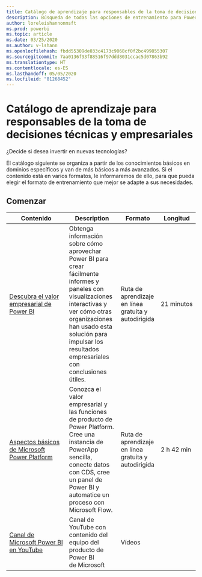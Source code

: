 ```yaml
---
title: Catálogo de aprendizaje para responsables de la toma de decisiones técnicas y empresariales
description: Búsqueda de todas las opciones de entrenamiento para Power BI
author: loreleishannonmsft
ms.prod: powerbi
ms.topic: article
ms.date: 03/25/2020
ms.author: v-lshann
ms.openlocfilehash: fbdd55309de033c4173c9068cf0f2bc499855307
ms.sourcegitcommit: 7aa0136f93f88516f97ddd8031ccac5d07863b92
ms.translationtype: HT
ms.contentlocale: es-ES
ms.lasthandoff: 05/05/2020
ms.locfileid: "81268452"
---
```

# <a name="business-and-technical-decision-makers-learning-catalog"></a>Catálogo de aprendizaje para responsables de la toma de decisiones técnicas y empresariales

¿Decide si desea invertir en nuevas tecnologías? 

El catálogo siguiente se organiza a partir de los conocimientos básicos en dominios específicos y van de más básicos a más avanzados. Si el contenido está en varios formatos, le informaremos de ello, para que pueda elegir el formato de entrenamiento que mejor se adapte a sus necesidades. 

## <a name="get-started"></a>Comenzar<a name="get-started"></a>
| Contenido  | Description  | Formato  | Longitud     |
|---------------------------------------------------------------------------------------------------------------|------------------------------------------------------------------------------------------------------------------------------------------------------------------------------------------------------------------------|---------------------------------------|------------|
| [Descubra el valor empresarial de Power BI](https://docs.microsoft.com/learn/modules/introduction-power-bi/) | Obtenga información sobre cómo aprovechar Power BI para crear fácilmente informes y paneles con visualizaciones interactivas y ver cómo otras organizaciones han usado esta solución para impulsar los resultados empresariales con conclusiones útiles. | Ruta de aprendizaje en línea gratuita y autodirigida | 21 minutos |
| [Aspectos básicos de Microsoft Power Platform](https://docs.microsoft.com/learn/paths/power-plat-fundamentals/)      | Conozca el valor empresarial y las funciones de producto de Power Platform. Cree una instancia de PowerApp sencilla, conecte datos con CDS, cree un panel de Power BI y automatice un proceso con Microsoft Flow.                          | Ruta de aprendizaje en línea gratuita y autodirigida | 2 h 42 min  |
| [Canal de Microsoft Power BI en YouTube](https://www.youtube.com/user/mspowerbi/videos)  | Canal de YouTube con contenido del equipo del producto de Power BI de Microsoft  | Vídeos   |            |

